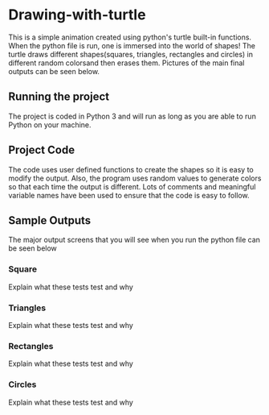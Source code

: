 # Drawing-with-turtle

This is a simple animation created using python's turtle built-in functions. When the python file is run, one is immersed into the world of shapes! The turtle draws different shapes(squares, triangles, rectangles and circles) in different random colorsand then erases them. Pictures of the main final outputs can be seen below.

## Running the project

The project is coded in Python 3 and will run as long as you are able to run Python on your machine.

## Project Code
The code uses user defined functions to create the shapes so it is easy to modify the output. Also, the program uses random values to generate colors so that each time the output is different. Lots of comments and meaningful variable names have been used to ensure that the code is easy to follow. 

## Sample Outputs

The major output screens that you will see when you run the python file can be seen below

### Square

Explain what these tests test and why

### Triangles
Explain what these tests test and why

### Rectangles
Explain what these tests test and why

### Circles
Explain what these tests test and why
